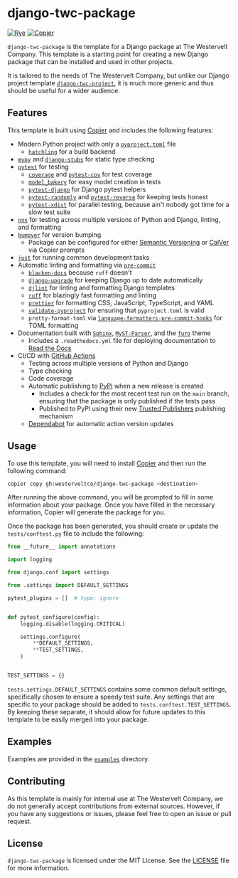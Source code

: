 # django-twc-package

[![Rye](https://img.shields.io/endpoint?url=https://raw.githubusercontent.com/mitsuhiko/rye/main/artwork/badge.json)](https://rye-up.com)
[![Copier](https://img.shields.io/endpoint?url=https://gist.githubusercontent.com/joshuadavidthomas/7c88611504b557ff7aa2a7524ad996e2/raw/4ba6834953dd8a14afc3dbb7bb41f49f181a59bf/badge.json)](https://copier.readthedocs.io)

`django-twc-package` is the template for a Django package at The Westervelt Company. This template is a starting point for creating a new Django package that can be installed and used in other projects.

It is tailored to the needs of The Westervelt Company, but unlike our Django project template [`django-twc-project`](https://github.com/westerveltco/django-twc-project), it is much more generic and thus should be useful for a wider audience.

## Features

This template is built using [Copier](https://copier.readthedocs.io) and includes the following features:

- Modern Python project with only a [`pyproject.toml`](https://packaging.python.org/en/latest/specifications/pyproject-toml/#pyproject-toml-spec) file
  - [`hatchling`](https://github.com/pypa/hatch) for a build backend
- [`mypy`](https://github.com/python/mypy) and [`django-stubs`](https://github.com/typeddjango/django-stubs) for static type checking
- [`pytest`](https://github.com/pytest-dev/pytest) for testing
  - [`coverage`](https://github.com/nedbat/coveragepy) and [`pytest-cov`](https://github.com/pytest-dev/pytest-cov) for test coverage
  - [`model_bakery`](https://github.com/model-bakers/model_bakery) for easy model creation in tests
  - [`pytest-django`](https://github.com/pytest-dev/pytest-django) for Django pytest helpers
  - [`pytest-randomly`](https://github.com/pytest-dev/pytest-randomly) and [`pytest-reverse`](https://github.com/adamchainz/pytest-reverse) for keeping tests honest
  - [`pytest-xdist`](https://github.com/pytest-dev/pytest-xdist) for parallel testing, because ain't nobody got time for a slow test suite
- [`nox`](https://github.com/theacodes/nox) for testing across multiple versions of Python and Django, linting, and formatting
- [`bumpver`](https://github.com/mbarkhau/bumpver) for version bumping
  - Package can be configured for either [Semantic Versioning](https://semver.org) or [CalVer](https://calver.org) via Copier prompts
- [`just`](https://github.com/casey/just) for running common development tasks
- Automatic linting and formatting via [`pre-commit`](https://github.com/pre-commit/pre-commit)
  - [`blacken-docs`](https://github.com/adamchainz/blacken-docs) because `ruff` doesn't
  - [`django-upgrade`](https://github.com/adamchainz/django-upgrade) for keeping Django up to date automatically
  - [`djlint`](https://github.com/rtts/djlint) for linting and formatting Django templates
  - [`ruff`](https://github.com/astral-sh/ruff) for blazingly fast formatting and linting
  - [`prettier`](https://github.com/prettier/prettier) for formatting CSS, JavaScript, TypeScript, and YAML
  - [`validate-pyproject`](https://github.com/abravalheri/validate-pyproject) for ensuring that `pyproject.toml` is valid
  - `pretty-format-toml` via [`language-formatters-pre-commit-hooks`](https://github.com/macisamuele/language-formatters-pre-commit-hooks) for TOML formatting
- Documentation built with [`Sphinx`](https://github.com/sphinx-doc/sphinx), [`MyST-Parser`](https://github.com/executablebooks/MyST-Parser), and the [`furo`](https://github.com/pradyunsg/furo) theme
  - Includes a `.readthedocs.yml` file for deploying documentation to [Read the Docs](https://readthedocs.org)
- CI/CD with [GitHub Actions](https://github.com/features/actions)
  - Testing across multiple versions of Python and Django
  - Type checking
  - Code coverage
  - Automatic publishing to [PyPI](https://pypi.org) when a new release is created
    - Includes a check for the most recent test run on the `main` branch, ensuring that the package is only published if the tests pass
    - Published to PyPI using their new [Trusted Publishers](https://docs.pypi.org/trusted-publishers/) publishing mechanism
  - [Dependabot](https://dependabot.com/) for automatic action version updates

## Usage

To use this template, you will need to install [Copier](https://copier.readthedocs.io) and then run the following command:

```bash
copier copy gh:westerveltco/django-twc-package <destination>
```

After running the above command, you will be prompted to fill in some information about your package. Once you have filled in the necessary information, Copier will generate the package for you.

Once the package has been generated, you should create or update the `tests/conftest.py` file to include the following:

```python
from __future__ import annotations

import logging

from django.conf import settings

from .settings import DEFAULT_SETTINGS

pytest_plugins = []  # type: ignore


def pytest_configure(config):
    logging.disable(logging.CRITICAL)

    settings.configure(
        **DEFAULT_SETTINGS,
        **TEST_SETTINGS,
    )


TEST_SETTINGS = {}
```

`tests.settings.DEFAULT_SETTINGS` contains some common default settings, specifically chosen to ensure a speedy test suite. Any settings that are specific to your package should be added to `tests.conftest.TEST_SETTINGS`. By keeping these separate, it should allow for future updates to this template to be easily merged into your package.

## Examples

Examples are provided in the [`examples`](examples) directory.

## Contributing

As this template is mainly for internal use at The Westervelt Company, we do not generally accept contributions from external sources. However, if you have any suggestions or issues, please feel free to open an issue or pull request.

## License

`django-twc-package` is licensed under the MIT License. See the [LICENSE](LICENSE) file for more information.
